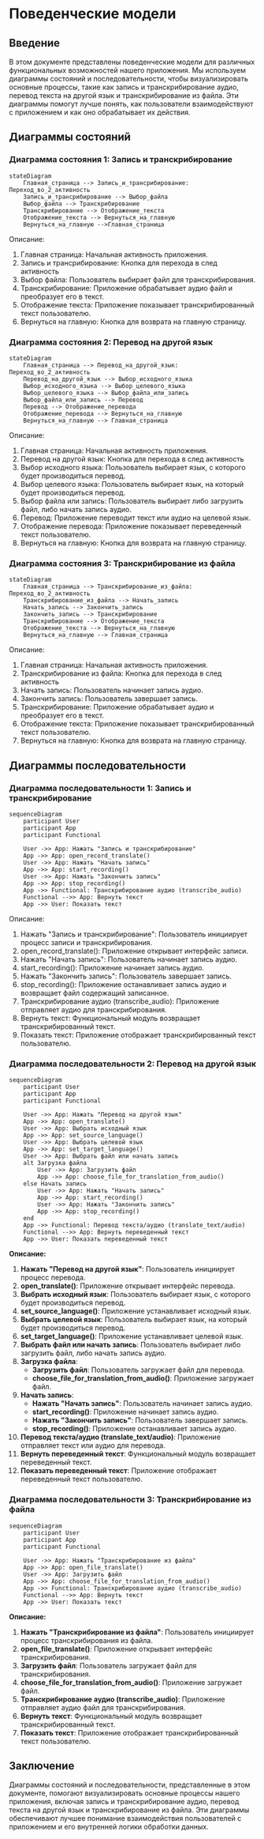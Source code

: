 # Поведенческие модели

## Введение

В этом документе представлены поведенческие модели для различных функциональных возможностей нашего приложения. Мы используем диаграммы состояний и последовательности, чтобы визуализировать основные процессы, такие как запись и транскрибирование аудио, перевод текста на другой язык и транскрибирование из файла. Эти диаграммы помогут лучше понять, как пользователи взаимодействуют с приложением и как оно обрабатывает их действия.

## Диаграммы состояний

### Диаграмма состояния 1: Запись и транскрибирование

```mermaid
stateDiagram
    Главная_страница --> Запись_и_трансрибирование: Переход_во_2_активность 
    Запись_и_трансрибирование --> Выбор_файла
    Выбор_файла --> Транскрибирование
    Транскрибирование --> Отображение_текста
    Отображение_текста --> Вернуться_на_главную
    Вернуться_на_главную -->Главная_страница
```

Описание:

1. Главная страница: Начальная активность приложения.
2. Запись и трансрибирование: Кнопка для перехода в след активность
3. Выбор файла: Пользователь выбирает файл для транскрибирования.
4. Транскрибирование: Приложение обрабатывает аудио файл и преобразует его в текст.
5. Отображение текста: Приложение показывает транскрибированный текст пользователю.
6. Вернуться на главную: Кнопка для возврата на главную страницу.

### Диаграмма состояния 2: Перевод на другой язык

```mermaid
stateDiagram
    Главная_страница --> Перевод_на_другой_язык: Переход_во_2_активность
    Перевод_на_другой_язык --> Выбор_исходного_языка
    Выбор_исходного_языка --> Выбор_целевого_языка
    Выбор_целевого_языка --> Выбор_файла_или_запись
    Выбор_файла_или_запись --> Перевод
    Перевод --> Отображение_перевода
    Отображение_перевода --> Вернуться_на_главную
    Вернуться_на_главную --> Главная_страница
```

Описание:

1. Главная страница: Начальная активность приложения.
2. Перевод на другой язык: Кнопка для перехода в след активность
2. Выбор исходного языка: Пользователь выбирает язык, с которого будет производиться перевод.
3. Выбор целевого языка: Пользователь выбирает язык, на который будет производиться перевод.
4. Выбор файла или запись: Пользователь выбирает либо загрузить файл, либо начать запись аудио.
5. Перевод: Приложение переводит текст или аудио на целевой язык.
6. Отображение перевода: Приложение показывает переведенный текст пользователю.
7. Вернуться на главную: Кнопка для возврата на главную страницу.

### Диаграмма состояния 3: Транскрибирование из файла
```mermaid
stateDiagram
    Главная_страница --> Транскрибирование_из_файла: Переход_во_2_активность
    Транскрибирование_из_файла --> Начать_запись
    Начать_запись --> Закончить_запись
    Закончить_запись --> Транскрибирование
    Транскрибирование --> Отображение_текста
    Отображение_текста --> Вернуться_на_главную
    Вернуться_на_главную --> Главная_страница
```

Описание:

1. Главная страница: Начальная активность приложения.
2. Транскрибирование из файла: Кнопка для перехода в след активность
3. Начать запись: Пользователь начинает запись аудио.
4. Закончить запись: Пользователь завершает запись.
5. Транскрибирование: Приложение обрабатывает аудио и преобразует его в текст.
6. Отображение текста: Приложение показывает транскрибированный текст пользователю.
7. Вернуться на главную: Кнопка для возврата на главную страницу.

## Диаграммы последовательности

### Диаграмма последовательности 1: Запись и транскрибирование

```mermaid
sequenceDiagram
    participant User
    participant App
    participant Functional
    
    User ->> App: Нажать "Запись и транскрибирование"
    App ->> App: open_record_translate()
    User ->> App: Нажать "Начать запись"
    App ->> App: start_recording()
    User ->> App: Нажать "Закончить запись"
    App ->> App: stop_recording()
    App ->> Functional: Транскрибирование аудио (transcribe_audio)
    Functional -->> App: Вернуть текст
    App ->> User: Показать текст
```

Описание:

1. Нажать "Запись и транскрибирование": Пользователь инициирует процесс записи и транскрибирования.
2. open_record_translate(): Приложение открывает интерфейс записи.
3. Нажать "Начать запись": Пользователь начинает запись аудио.
4. start_recording(): Приложение начинает запись аудио.
5. Нажать "Закончить запись": Пользователь завершает запись.
6. stop_recording(): Приложение останавливает запись аудио и возвращает файл содержащий записанное.
7. Транскрибирование аудио (transcribe_audio): Приложение отправляет аудио для транскрибирования.
8. Вернуть текст: Функциональный модуль возвращает транскрибированный текст.
9. Показать текст: Приложение отображает транскрибированный текст пользователю.


### Диаграмма последовательности 2: Перевод на другой язык

```mermaid
sequenceDiagram
    participant User
    participant App
    participant Functional
    
    User ->> App: Нажать "Перевод на другой язык"
    App ->> App: open_translate()
    User ->> App: Выбрать исходный язык
    App ->> App: set_source_language()
    User ->> App: Выбрать целевой язык
    App ->> App: set_target_language()
    User ->> App: Выбрать файл или начать запись
    alt Загрузка файла
        User ->> App: Загрузить файл
        App ->> App: choose_file_for_translation_from_audio()
    else Начать запись
        User ->> App: Нажать "Начать запись"
        App ->> App: start_recording()
        User ->> App: Нажать "Закончить запись"
        App ->> App: stop_recording()
    end
    App ->> Functional: Перевод текста/аудио (translate_text/audio)
    Functional -->> App: Вернуть переведенный текст
    App ->> User: Показать переведенный текст
```

**Описание:**

1. **Нажать "Перевод на другой язык"**: Пользователь инициирует процесс перевода.
2. **open_translate()**: Приложение открывает интерфейс перевода.
3. **Выбрать исходный язык**: Пользователь выбирает язык, с которого будет производиться перевод.
4. **set_source_language()**: Приложение устанавливает исходный язык.
5. **Выбрать целевой язык**: Пользователь выбирает язык, на который будет производиться перевод.
6. **set_target_language()**: Приложение устанавливает целевой язык.
7. **Выбрать файл или начать запись**: Пользователь выбирает либо загрузить файл, либо начать запись аудио.
8. **Загрузка файла**:
   - **Загрузить файл**: Пользователь загружает файл для перевода.
   - **choose_file_for_translation_from_audio()**: Приложение загружает файл.
9. **Начать запись**:
   - **Нажать "Начать запись"**: Пользователь начинает запись аудио.
   - **start_recording()**: Приложение начинает запись аудио.
   - **Нажать "Закончить запись"**: Пользователь завершает запись.
   - **stop_recording()**: Приложение останавливает запись аудио.
10. **Перевод текста/аудио (translate_text/audio)**: Приложение отправляет текст или аудио для перевода.
11. **Вернуть переведенный текст**: Функциональный модуль возвращает переведенный текст.
12. **Показать переведенный текст**: Приложение отображает переведенный текст пользователю.

### Диаграмма последовательности 3: Транскрибирование из файла

```mermaid
sequenceDiagram
    participant User
    participant App
    participant Functional
    
    User ->> App: Нажать "Транскрибирование из файла"
    App ->> App: open_file_translate()
    User ->> App: Загрузить файл
    App ->> App: choose_file_for_translation_from_audio()
    App ->> Functional: Транскрибирование аудио (transcribe_audio)
    Functional -->> App: Вернуть текст
    App ->> User: Показать текст
```


**Описание:**

1. **Нажать "Транскрибирование из файла"**: Пользователь инициирует процесс транскрибирования из файла.
2. **open_file_translate()**: Приложение открывает интерфейс транскрибирования.
3. **Загрузить файл**: Пользователь загружает файл для транскрибирования.
4. **choose_file_for_translation_from_audio()**: Приложение загружает файл.
5. **Транскрибирование аудио (transcribe_audio)**: Приложение отправляет аудио файл для транскрибирования.
6. **Вернуть текст**: Функциональный модуль возвращает транскрибированный текст.
7. **Показать текст**: Приложение отображает транскрибированный текст пользователю.


## Заключение

Диаграммы состояний и последовательности, представленные в этом документе, помогают визуализировать основные процессы нашего приложения, включая запись и транскрибирование аудио, перевод текста на другой язык и транскрибирование из файла. Эти диаграммы обеспечивают лучшее понимание взаимодействия пользователей с приложением и его внутренней логики обработки данных.
